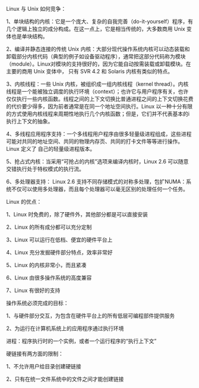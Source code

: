 Linux 与 Unix 如何竞争：

1、单块结构的内核：它是一个庞大、复杂的自我完善（do-it-yourself）程序，有几个逻辑上独立的成分构成。在这一点上，它是相当传统的，大多数商用 Unix 变体也是单块结构。

2、编译并静态连接的传统 Unix 内核：大部分现代操作系统内核可以动态装载和卸载部分内核代码（典型的例子如设备驱动程序），通常把这部分代码称为模块（module）。Linux对模块的支持很好的，因为它能自动按需装载或卸载模块。在主要的商用 Unix 变体中， 只有 SVR 4.2 和 Solaris 内核有类似的特点。

3、内核线程：一些 Unix 内核，被组织成一组内核线程（kernel thread）。内核线程是一个能被独立调度的执行环境（context）；也许它与用户程序有关，也许仅仅执行一些内核函数。线程之间的上下文切换比普通进程之间的上下文切换花费的代价要少得多，因为前者通常是在同一个地址空间执行。Linux 以一种十分有限的方式使用内核线程来周期性地执行几个内核函数；但是，它们并不代表基本的i执行上下文的抽象。

4、多线程应用程序支持：一个多线程用户程序由很多轻量级进程组成，这些进程可能对共同的地址空间、共同的物理内存页、共同的打卡文件等等进行操作。Linux 定义了 自己的轻量级进程版本。

5、抢占式内核：当采用“可抢占的内核”选项来编译内核时，Linux 2.6 可以随意交错执行处于特权模式的执行流。

6、多处理器支持： Linux 2.6 支持不同存储模式的对称多处理，包扩NUMA：系统不仅可以使用多处理器，而且每个处理器可以毫无区别的处理任何一个任务。

Linux 的优点：

1、Linux 时免费的，除了硬件外，其他部分都是可以直接安装

2、Linux 的所有成分都可以充分定制

3、Linux 可以运行在低档、便宜的硬件平台上

4、Linux 充分发掘硬件部分特点，效率非常好

5、Linux 的内核非常小，而且紧凑

6、Linux 由很多操作系统的高度兼容

7、Linux 有很好的支持

操作系统必须完成的目标：

1、与硬件部分交互，为包含在硬件平台上的所有低层可编程部件提供服务

2、为运行在计算机系统上的应用程序通过执行环境

进程：程序执行时的一个实例，或者一个运行程序的“执行上下文”

硬链接有两方面的限制：

1、不允许用户给目录创建硬链接

2、只有在统一文件系统中的文件之间才能创建链接




